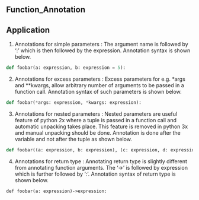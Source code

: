 ## Function_Annotation


## Application
1. Annotations for simple parameters : The argument name is followed by ‘:’ which is then followed by the expression. Annotation syntax is shown below.
```python
def foobar(a: expression, b: expression = 5):
```
2. Annotations for excess parameters : Excess parameters for e.g. *args and **kwargs, allow arbitrary number of arguments to be passed in a function call. Annotation syntax of such parameters is shown below.
```python
def foobar(*args: expression, *kwargs: expression):
```
3. Annotations for nested parameters : Nested parameters are useful feature of python 2x where a tuple is passed in a function call and automatic unpacking takes place. This feature is removed in python 3x and manual unpacking should be done. Annotation is done after the variable and not after the tuple as shown below.
```python
def foobar((a: expression, b: expression), (c: expression, d: expression)):
```
4. Annotations for return type : Annotating return type is slightly different from annotating function arguments. The ‘->’ is followed by expression which is further followed by ‘:’. Annotation syntax of return type is shown below.
```
def foobar(a: expression)->expression:
```
